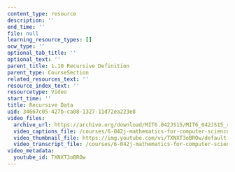 ```yaml
---
content_type: resource
description: ''
end_time: ''
file: null
learning_resource_types: []
ocw_type: ''
optional_tab_title: ''
optional_text: ''
parent_title: 1.10 Recursive Definition
parent_type: CourseSection
related_resources_text: ''
resource_index_text: ''
resourcetype: Video
start_time: ''
title: Recursive Data
uid: 34667c05-427b-ca08-1327-11d72ea223e8
video_files:
  archive_url: https://archive.org/download/MIT6.042JS15/MIT6_042JS15_recursivedata_ipod.mp4
  video_captions_file: /courses/6-042j-mathematics-for-computer-science-spring-2015/966a754d28205c6f888dc4a00ac1b7e1_TXNXT3oBROw.vtt
  video_thumbnail_file: https://img.youtube.com/vi/TXNXT3oBROw/default.jpg
  video_transcript_file: /courses/6-042j-mathematics-for-computer-science-spring-2015/1d43d123f21aba3ea2c682b6dfc130fb_TXNXT3oBROw.pdf
video_metadata:
  youtube_id: TXNXT3oBROw
---
```

